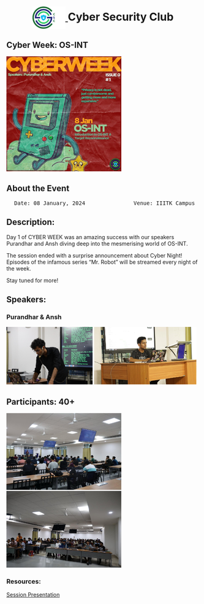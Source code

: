 <h1 align="center">
    <a href="https://github.com/CSYClubIIITK/ClubVault">
        <img src="https://raw.githubusercontent.com/CSYClubIIITK/ClubVault/main/Logo.png" valign="middle" height="58" alt="CSY logo" />
    </a>
    <span valign="middle">
        Cyber Security Club
    </span>
</h1>

<h2>Cyber Week: OS-INT</h2>
<section>
    <div class="container container1">
        <div class="content">
            <img class="banner" src="osint.jpeg" alt="OS-INT" style="height:300px;">
            <br>
            <h2>About the Event</h2>
            <p><pre><center> Date: 08 January, 2024               Venue: IIITK Campus</center></pre></p>
            <h2>Description:</h2>
            <p>Day 1 of CYBER WEEK was an amazing success with our speakers Purandhar and Ansh diving deep into the mesmerising world of OS-INT. 

The session ended with a surprise announcement about Cyber Night! Episodes of the infamous series “Mr. Robot” will be streamed every night of the week. 

Stay tuned for more!
</p>
 <h2>Speakers:</h2>
 <h3>Purandhar & Ansh</h3>
    <img src="../purandhar.jpeg" float="left" height="150" alt="Purandhar" />
    <img src="../ansh.jpeg" float="left" height="150" alt="Ansh" />

<h2>Participants: 40+</h2>
    <img src="pic1.jpeg" float="left" height="200" alt="p1" />
    <img src="pic2.jpeg" float="left" height="200" alt="p2" />

### Resources:

[Session Presentation]()
